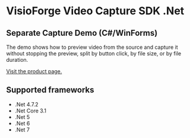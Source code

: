 ﻿# VisioForge Video Capture SDK .Net

## Separate Capture Demo (C#/WinForms)

The demo shows how to preview video from the source and capture it without stopping the preview, split by button click, by file size, or by file duration.  

[Visit the product page.](https://www.visioforge.com/video-capture-sdk-net)

## Supported frameworks

* .Net 4.7.2
* .Net Core 3.1
* .Net 5
* .Net 6
* .Net 7